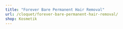 ```yaml
---
title: "Forever Bare Permanent Hair Removal"
url: /cloquet/forever-bare-permanent-hair-removal/
shop: Kosmetik
---
```

